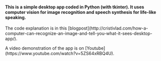 #### This is a simple desktop app coded in Python (with tkinter). It uses computer vision for image recognition and speech synthesis for life-like speaking.

<p>The code explanation is in this [blogpost](http://cristivlad.com/how-a-computer-can-recognize-an-image-and-tell-you-what-it-sees-desktop-app/).</p>
<p>A video demonstration of the app is on [Youtube](https://www.youtube.com/watch?v=5ZS64xRBQ4U).</p>
